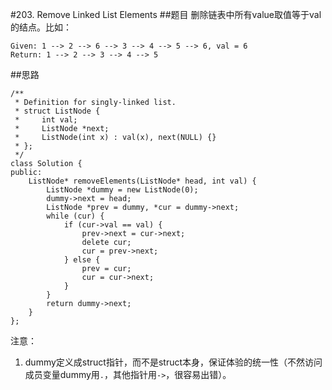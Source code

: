 #203. Remove Linked List Elements
##题目
删除链表中所有value取值等于val的结点。比如：
```
Given: 1 --> 2 --> 6 --> 3 --> 4 --> 5 --> 6, val = 6
Return: 1 --> 2 --> 3 --> 4 --> 5
```
##思路
```
/**
 * Definition for singly-linked list.
 * struct ListNode {
 *     int val;
 *     ListNode *next;
 *     ListNode(int x) : val(x), next(NULL) {}
 * };
 */
class Solution {
public:
    ListNode* removeElements(ListNode* head, int val) {
        ListNode *dummy = new ListNode(0);
        dummy->next = head;
        ListNode *prev = dummy, *cur = dummy->next;
        while (cur) {
            if (cur->val == val) {
                prev->next = cur->next;
                delete cur;
                cur = prev->next;
            } else {
                prev = cur;
                cur = cur->next;
            }
        }
        return dummy->next;
    }
};
```

注意：

1. dummy定义成struct指针，而不是struct本身，保证体验的统一性（不然访问成员变量dummy用`.`，其他指针用`->`，很容易出错）。
